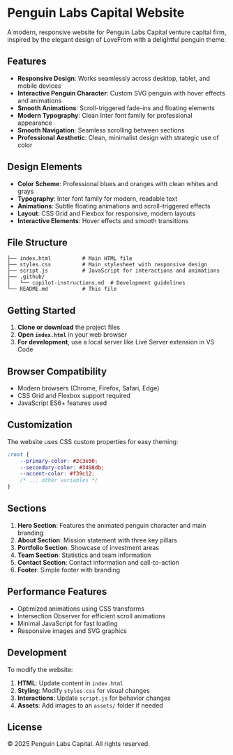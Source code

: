 # Penguin Labs Capital Website

A modern, responsive website for Penguin Labs Capital venture capital firm, inspired by the elegant design of LoveFrom with a delightful penguin theme.

## Features

- **Responsive Design**: Works seamlessly across desktop, tablet, and mobile devices
- **Interactive Penguin Character**: Custom SVG penguin with hover effects and animations
- **Smooth Animations**: Scroll-triggered fade-ins and floating elements
- **Modern Typography**: Clean Inter font family for professional appearance
- **Smooth Navigation**: Seamless scrolling between sections
- **Professional Aesthetic**: Clean, minimalist design with strategic use of color

## Design Elements

- **Color Scheme**: Professional blues and oranges with clean whites and grays
- **Typography**: Inter font family for modern, readable text
- **Animations**: Subtle floating animations and scroll-triggered effects
- **Layout**: CSS Grid and Flexbox for responsive, modern layouts
- **Interactive Elements**: Hover effects and smooth transitions

## File Structure

```
├── index.html          # Main HTML file
├── styles.css          # Main stylesheet with responsive design
├── script.js           # JavaScript for interactions and animations
├── .github/
│   └── copilot-instructions.md  # Development guidelines
└── README.md           # This file
```

## Getting Started

1. **Clone or download** the project files
2. **Open `index.html`** in your web browser
3. **For development**, use a local server like Live Server extension in VS Code

## Browser Compatibility

- Modern browsers (Chrome, Firefox, Safari, Edge)
- CSS Grid and Flexbox support required
- JavaScript ES6+ features used

## Customization

The website uses CSS custom properties for easy theming:

```css
:root {
    --primary-color: #2c3e50;
    --secondary-color: #3498db;
    --accent-color: #f39c12;
    /* ... other variables */
}
```

## Sections

1. **Hero Section**: Features the animated penguin character and main branding
2. **About Section**: Mission statement with three key pillars
3. **Portfolio Section**: Showcase of investment areas
4. **Team Section**: Statistics and team information
5. **Contact Section**: Contact information and call-to-action
6. **Footer**: Simple footer with branding

## Performance Features

- Optimized animations using CSS transforms
- Intersection Observer for efficient scroll animations
- Minimal JavaScript for fast loading
- Responsive images and SVG graphics

## Development

To modify the website:

1. **HTML**: Update content in `index.html`
2. **Styling**: Modify `styles.css` for visual changes
3. **Interactions**: Update `script.js` for behavior changes
4. **Assets**: Add images to an `assets/` folder if needed

## License

© 2025 Penguin Labs Capital. All rights reserved.

